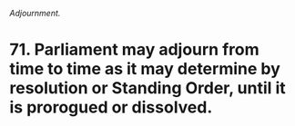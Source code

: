 *Adjournment.*

# 71. Parliament may adjourn from time to time as it may determine by resolution or Standing Order, until it is prorogued or dissolved.
